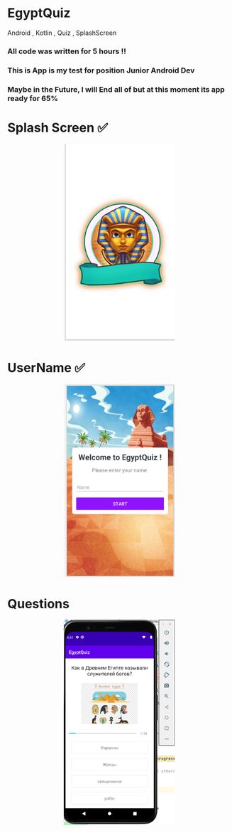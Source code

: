 # EgyptQuiz
Android , Kotlin , Quiz , SplashScreen

### All code was written for 5 hours !!
### This is App is my test for position Junior Android Dev
### Maybe in the Future, I will End all of but at this moment its app ready for 65%


# Splash Screen  ✅
<p align="center">
<img src="Screenshot/000.png" alt="drawing1" width="250">
</p>

# UserName ✅
<p align="center">
<img src="Screenshot/001.png" alt="drawing1" width="250">
</p>

# Questions 
<p align="center">
<img src="Screenshot/002.png" alt="drawing1" width="250">
</p>
